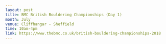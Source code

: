 ```yaml
---
layout: post
title: BMC British Bouldering Championships (Day 1)
month: July
venue: Cliffhangar - Sheffield
time: 10am-4pm
link: https://www.thebmc.co.uk/british-bouldering-championships-2018
---
```

